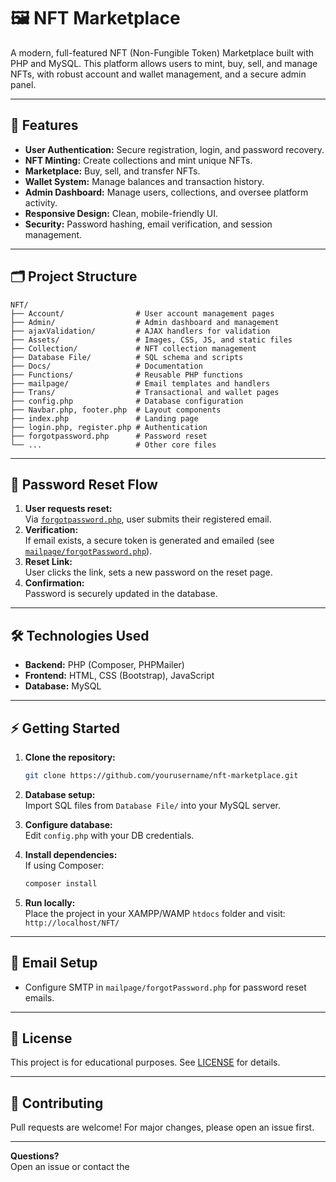 # 🖼️ NFT Marketplace

A modern, full-featured NFT (Non-Fungible Token) Marketplace built with PHP and MySQL. This platform allows users to mint, buy, sell, and manage NFTs, with robust account and wallet management, and a secure admin panel.

---

## 🚀 Features

- **User Authentication:** Secure registration, login, and password recovery.
- **NFT Minting:** Create collections and mint unique NFTs.
- **Marketplace:** Buy, sell, and transfer NFTs.
- **Wallet System:** Manage balances and transaction history.
- **Admin Dashboard:** Manage users, collections, and oversee platform activity.
- **Responsive Design:** Clean, mobile-friendly UI.
- **Security:** Password hashing, email verification, and session management.

---

## 🗂️ Project Structure

```
NFT/
├── Account/                # User account management pages
├── Admin/                  # Admin dashboard and management
├── ajaxValidation/         # AJAX handlers for validation
├── Assets/                 # Images, CSS, JS, and static files
├── Collection/             # NFT collection management
├── Database File/          # SQL schema and scripts
├── Docs/                   # Documentation
├── Functions/              # Reusable PHP functions
├── mailpage/               # Email templates and handlers
├── Trans/                  # Transactional and wallet pages
├── config.php              # Database configuration
├── Navbar.php, footer.php  # Layout components
├── index.php               # Landing page
├── login.php, register.php # Authentication
├── forgotpassword.php      # Password reset
└── ...                     # Other core files
```

---

## 🔑 Password Reset Flow

1. **User requests reset:**  
   Via [`forgotpassword.php`](forgotpassword.php), user submits their registered email.
2. **Verification:**  
   If email exists, a secure token is generated and emailed (see [`mailpage/forgotPassword.php`](mailpage/forgotPassword.php)).
3. **Reset Link:**  
   User clicks the link, sets a new password on the reset page.
4. **Confirmation:**  
   Password is securely updated in the database.

---

## 🛠️ Technologies Used

- **Backend:** PHP (Composer, PHPMailer)
- **Frontend:** HTML, CSS (Bootstrap), JavaScript
- **Database:** MySQL

---

## ⚡ Getting Started

1. **Clone the repository:**
   ```sh
   git clone https://github.com/yourusername/nft-marketplace.git
   ```
2. **Database setup:**  
   Import SQL files from `Database File/` into your MySQL server.

3. **Configure database:**  
   Edit `config.php` with your DB credentials.

4. **Install dependencies:**  
   If using Composer:
   ```sh
   composer install
   ```

5. **Run locally:**  
   Place the project in your XAMPP/WAMP `htdocs` folder and visit:  
   `http://localhost/NFT/`

---

## 📧 Email Setup

- Configure SMTP in `mailpage/forgotPassword.php` for password reset emails.

---

## 📄 License

This project is for educational purposes. See [LICENSE](LICENSE) for details.

---

## 🤝 Contributing

Pull requests are welcome! For major changes, please open an issue first.

---

**Questions?**  
Open an issue or contact the
